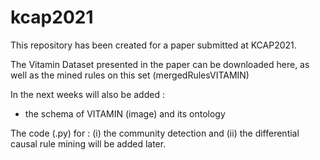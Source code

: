 # kcap2021

This repository has been created for a paper submitted at KCAP2021.

The Vitamin Dataset presented in the paper can be downloaded here, as well as the mined rules on this set (mergedRulesVITAMIN)

In the next weeks will also be added :
- the schema of VITAMIN (image) and its ontology

The code (.py) for : (i) the community detection and (ii) the differential causal rule mining will be added later.
